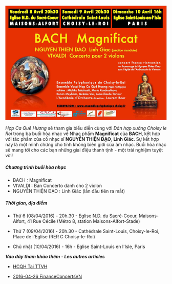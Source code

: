 <!--
title: Hợp ca Quê Hương tham gia biểu diễn trong buổi hòa nhạc Bach - Nguyễn Thiện Đạo - Vivaldi
author: Nguyễn Ngân Hà
status: completed
-->

![](AfBachNTD.jpg)  

*Hợp Ca Quê Hương* sẽ tham gia biểu diễn cùng với *Dàn hợp xướng Choisy le Roi* trong ba buổi hòa nhạc về Nhạc phẩm **Magnificat** của **BACH**, kết hợp với tác phẩm của cố nhạc sĩ **NGUYỄN THIỆN ĐẠO**, **Linh Giác**. Sự kết hợp này là một minh chứng cho tính không biên giới của âm nhạc. Buổi hòa nhạc sẽ mang tới cho các bạn những giai điệu thanh tịnh - một trải nghiệm tuyệt vời!

##### **Chương trình buổi hòa nhạc**
- BACH : Magnificat  
- VIVALDI : Bản Concerto dành cho 2 violon
- NGUYỄN THIỆN ĐẠO : Linh Giác (lần đầu tiên ra mắt)  

##### **Thời gian, địa điểm**
- Thứ 6 (08/04/2016) - 20h.30 - Eglise N.D. du Sacré-Coeur, Maisons-Alfort, 41 Rue Cécile (Métro 8, station Maisons-Alfort-Stade)

- Thứ 7 (09/04/2016) - 20h.30 - Cathédrale Saint-Louis, Choisy-le-Roi, Place de l'Eglise (RER C Choisy-le-Roi)

- Chủ nhật (10/04/2016) - 16h - Eglise Saint-Louis en l'Isle, Paris

***Vào đây tham khảo thêm - Les autres articles***  

* [HCQH Tai TTVH](/#post/2015-06-18%20%20HCQH%20Tai%20TTVH)

* [2016-04-26 FinanceConcertsVN](/#post/2016-04-26%20FinanceConcertsVN)  